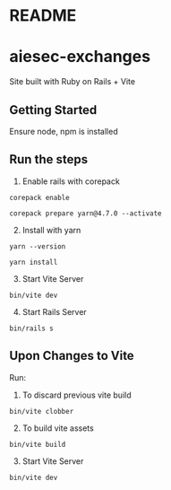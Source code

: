 # README

# aiesec-exchanges
Site built with Ruby on Rails + Vite

## Getting Started
Ensure node, npm is installed

## Run the steps
1. Enable rails with corepack
```
corepack enable

corepack prepare yarn@4.7.0 --activate
```
2. Install with yarn
```
yarn --version

yarn install
```
3. Start Vite Server
```
bin/vite dev
```
4. Start Rails Server
```
bin/rails s
```
## Upon Changes to Vite
Run:
1. To discard previous vite build
```
bin/vite clobber
```
2. To build vite assets
```
bin/vite build
```
3. Start Vite Server
```
bin/vite dev
```
